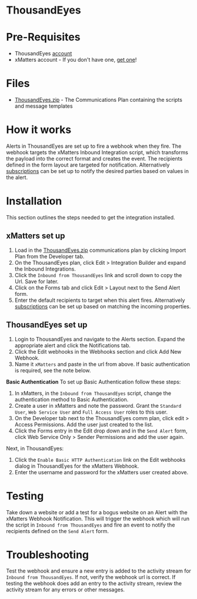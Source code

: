 
# ThousandEyes


# Pre-Requisites
* ThousandEyes [account](https://www.thousandeyes.com/signup)
* xMatters account - If you don't have one, [get one](https://www.xmatters.com)!

# Files
* [ThousandEyes.zip](ThousandEyes.zip) - The Communications Plan containing the scripts and message templates

# How it works
Alerts in ThousandEyes are set up to fire a webhook when they fire. The webhook targets the xMatters Inbound Integration script, which transforms the payload into the correct format and creates the event. The recipients defined in the form layout are targeted for notification. Alternatively [subscriptions](http://help.xmatters.com/OnDemand/userguide/receivingalerts/subscriptions/howtousesubscriptions.htm) can be set up to notify the desired parties based on values in the alert. 

# Installation
This section outlines the steps needed to get the integration installed. 

## xMatters set up
1. Load in the [ThousandEyes.zip](ThousandEyes.zip) communications plan by clicking Import Plan from the Developer tab. 
2. On the ThousandEyes plan, click Edit > Integration Builder and expand the Inbound Integrations. 
3. Click the `Inbound from ThousandEyes` link and scroll down to copy the Url. Save for later. 
4. Click on the Forms tab and click Edit > Layout next to the Send Alert form. 
5. Enter the default recipients to target when this alert fires. Alternatively [subscriptions](http://help.xmatters.com/OnDemand/userguide/receivingalerts/subscriptions/howtousesubscriptions.htm) can be set up based on matching the incoming properties. 

## ThousandEyes set up
1. Login to ThousandEyes and navigate to the Alerts section. Expand the appropriate alert and click the Notifications tab. 
2. Click the Edit webhooks in the Webhooks section and click Add New Webhook. 
3. Name it `xMatters` and paste in the url from above. If basic authentication is required, see the note below. 


**Basic Authentication** 
To set up Basic Authentication follow these steps:
1. In xMatters, in the `Inbound from ThousandEyes` script, change the authentication method to Basic Authentication. 
2. Create a user in xMatters and note the password. Grant the `Standard User`, `Web Service User` and `Full Access User` roles to this user. 
3. On the Developer tab next to the ThousandEyes comm plan, click edit > Access Permissions. Add the user just created to the list. 
4. Click the Forms entry in the Edit drop down and in the `Send Alert` form, click Web Service Only > Sender Permissions and add the user again. 

Next, in ThousandEyes:

1. Click the `Enable Basic HTTP Authentication` link on the Edit webhooks dialog in ThousandEyes for the xMatters Webhook.
2. Enter the username and password for the xMatters user created above. 


# Testing
Take down a website or add a test for a bogus website on an Alert with the xMatters Webhook Notification. This will trigger the webhook which will run the script in `Inbound from ThousandEyes` and fire an event to notify the recipients defined on the `Send Alert` form. 


# Troubleshooting
Test the webhook and ensure a new entry is added to the activity stream for `Inbound from ThousandEyes`. If not, verify the webhook url is correct. 
If testing the webhook does add an entry to the activity stream, review the activity stream for any errors or other messages. 

